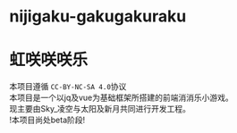 # nijigaku-gakugakuraku
# 虹咲咲咲乐
  本项目遵循 `CC-BY-NC-SA 4.0`协议<br>
  本项目是一个以jq及vue为基础框架所搭建的前端消消乐小游戏。<br>
  现主要由Sky_凌空与太阳及新月共同进行开发工程。<br>
!本项目尚处beta阶段!
